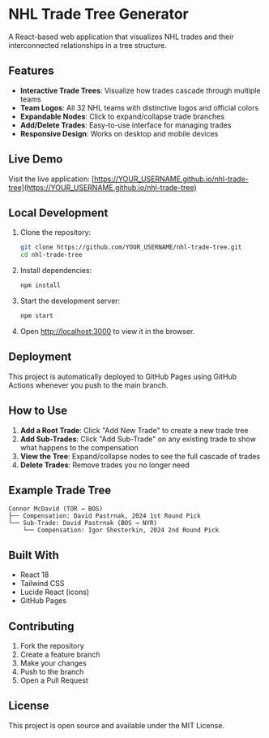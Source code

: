 # NHL Trade Tree Generator

A React-based web application that visualizes NHL trades and their interconnected relationships in a tree structure.

## Features

- **Interactive Trade Trees**: Visualize how trades cascade through multiple teams
- **Team Logos**: All 32 NHL teams with distinctive logos and official colors
- **Expandable Nodes**: Click to expand/collapse trade branches
- **Add/Delete Trades**: Easy-to-use interface for managing trades
- **Responsive Design**: Works on desktop and mobile devices

## Live Demo

Visit the live application: [https://YOUR_USERNAME.github.io/nhl-trade-tree](https://YOUR_USERNAME.github.io/nhl-trade-tree)

## Local Development

1. Clone the repository:
   ```bash
   git clone https://github.com/YOUR_USERNAME/nhl-trade-tree.git
   cd nhl-trade-tree
   ```

2. Install dependencies:
   ```bash
   npm install
   ```

3. Start the development server:
   ```bash
   npm start
   ```

4. Open [http://localhost:3000](http://localhost:3000) to view it in the browser.

## Deployment

This project is automatically deployed to GitHub Pages using GitHub Actions whenever you push to the main branch.

## How to Use

1. **Add a Root Trade**: Click "Add New Trade" to create a new trade tree
2. **Add Sub-Trades**: Click "Add Sub-Trade" on any existing trade to show what happens to the compensation
3. **View the Tree**: Expand/collapse nodes to see the full cascade of trades
4. **Delete Trades**: Remove trades you no longer need

## Example Trade Tree

```
Connor McDavid (TOR → BOS)
├── Compensation: David Pastrnak, 2024 1st Round Pick
└── Sub-Trade: David Pastrnak (BOS → NYR)
    └── Compensation: Igor Shesterkin, 2024 2nd Round Pick
```

## Built With

- React 18
- Tailwind CSS
- Lucide React (icons)
- GitHub Pages

## Contributing

1. Fork the repository
2. Create a feature branch
3. Make your changes
4. Push to the branch
5. Open a Pull Request

## License

This project is open source and available under the MIT License.
